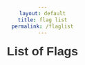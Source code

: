 ```yaml
---
layout: default
title: flag list
permalink: /flaglist
---
```

<html lang="en">
<head>
    <meta charset="UTF-8">
    <meta name="viewport" content="width=device-width, initial-scale=1.0">
    <title>List of Flags</title>
    <style>
        body {
            font-family: Arial, sans-serif;
            margin: 0;
            padding: 0;
            text-align: center;
            background-image: url('https://imagecache.jpl.nasa.gov/images/edu/images/imagerecords/57000/57723/globe_west_2048-640x350.jpg');
            background-size: cover;
            background-position: center;
            background-repeat: no-repeat;
            background-attachment: fixed;
        }
        h1 {
            margin-top: 20px;
            color: #333;
        }
        #flag-list {
            display: flex;
            flex-wrap: wrap;
            justify-content: center;
            margin-top: 20px;
        }
        .flag {
            margin: 10px;
            width: 120px;
            padding: 5px;
            background-color: #fff;
            border-radius: 5px;
            box-shadow: 0 2px 4px rgba(0, 0, 0, 0.1);
        }
        .flag img {
            width: 100%;
            border-radius: 5px;
        }
        .flag-name {
            margin-top: 5px;
            font-size: 14px;
            color: #666;
        }
    </style>
</head>
<body>
    <h1>List of Flags</h1>
    <div id="flag-list">
    </div>
    <script>
        async function fetchFlagData() {
            try {
                const response = await fetch('https://restcountries.com/v3.1/all');
                const data = await response.json();
                return data;
            } catch (error) {
                console.error('Error fetching flag data:', error);
            }
        }
        function renderFlag(flagUrl, countryName) {
            return `
                <div class="flag">
                    <img src="${flagUrl}" alt="${countryName}" title="${countryName}">
                    <div class="flag-name">${countryName}</div>
                </div>
            `;
        }
        async function displayFlagList() {
            const flagData = await fetchFlagData();
            const flags = flagData.map(country => {
                const flagUrl = country.flags.png;
                const countryName = country.name.common;
                return renderFlag(flagUrl, countryName);
            });
            flags.sort((a, b) => a.localeCompare(b)); // Sort flags alphabetically
            document.getElementById('flag-list').innerHTML = flags.join('');
        }
        displayFlagList(); // Call to start displaying the flag list
    </script>
</body>
</html>
